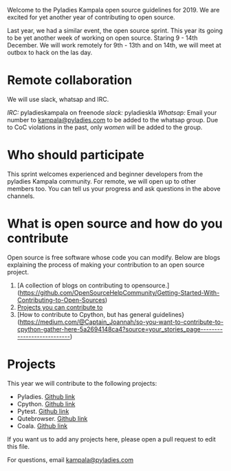 
Welcome to the Pyladies Kampala open source guidelines for 2019. We are excited for yet another year 
of contributing to open source.

Last year, we had a similar event, the open source sprint. This year its going to be yet another week
of working on open source. Staring 9 - 14th December. We will work remotely for 9th - 13th and on 14th,
we will meet at outbox to hack on the las day.

# Remote collaboration

We will use slack, whatsap and IRC.

*IRC:* pyladieskampala on freenode
*slack:* pyladieskla
*Whatsap:* Email your number to kampala@pyladies.com to be added to the whatsap group. Due to CoC violations in the past, only *women* will be added to the group.

# Who should participate

This sprint welcomes experienced and beginner developers from the pyladies Kampala community. For remote, we will open up to other members too. You can tell us your progress and ask questions in the above channels.

# What is open source and how do you contribute

Open source is free software whose code you can modify. Below are blogs explaining the process of making your contribution to an open source project.

1. [A collection of blogs on contributing to opensource.] (https://github.com/OpenSourceHelpCommunity/Getting-Started-With-Contributing-to-Open-Sources)
2. [Projects you can contribute to](https://github.com/OpenSourceHelpCommunity/ContributingToMyProject)
3. [How to contribute to Cpython, but has general guidelines}(https://medium.com/@Captain_Joannah/so-you-want-to-contribute-to-cpython-gather-here-5a2694148ca4?source=your_stories_page---------------------------)

# Projects

This year we will contribute to the following projects:

- Pyladies. [Github link](https://github.com/pyladies/pyladies)
- Cpython. [Github link](https://github.com/python/cpython)
- Pytest. [Github link](https://github.com/pytest-dev/pytest)
- Qutebrowser. [Github link](https://github.com/search?q=qutebrowser)
- Coala. [Github link](https://github.com/coala/coala)

If you want us to add any projects here, please open a pull request to edit this file.

For questions, email kampala@pyladies.com
